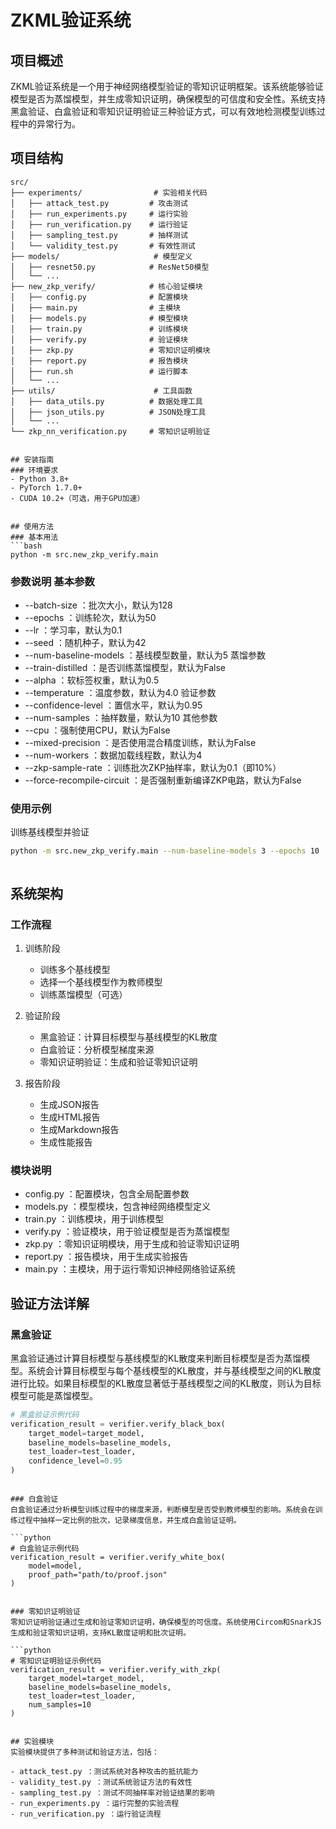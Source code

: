 # ZKML验证系统
## 项目概述
ZKML验证系统是一个用于神经网络模型验证的零知识证明框架。该系统能够验证模型是否为蒸馏模型，并生成零知识证明，确保模型的可信度和安全性。系统支持黑盒验证、白盒验证和零知识证明验证三种验证方式，可以有效地检测模型训练过程中的异常行为。

## 项目结构
```plaintext
src/
├── experiments/                # 实验相关代码
│   ├── attack_test.py         # 攻击测试
│   ├── run_experiments.py     # 运行实验
│   ├── run_verification.py    # 运行验证
│   ├── sampling_test.py       # 抽样测试
│   └── validity_test.py       # 有效性测试
├── models/                     # 模型定义
│   ├── resnet50.py            # ResNet50模型
│   └── ...
├── new_zkp_verify/            # 核心验证模块
│   ├── config.py              # 配置模块
│   ├── main.py                # 主模块
│   ├── models.py              # 模型模块
│   ├── train.py               # 训练模块
│   ├── verify.py              # 验证模块
│   ├── zkp.py                 # 零知识证明模块
│   ├── report.py              # 报告模块
│   ├── run.sh                 # 运行脚本
│   └── ...
├── utils/                      # 工具函数
│   ├── data_utils.py          # 数据处理工具
│   ├── json_utils.py          # JSON处理工具
│   └── ...
└── zkp_nn_verification.py     # 零知识证明验证
 ```
```

## 安装指南
### 环境要求
- Python 3.8+
- PyTorch 1.7.0+
- CUDA 10.2+（可选，用于GPU加速）


## 使用方法
### 基本用法
```bash
python -m src.new_zkp_verify.main
 ```

### 参数说明 基本参数
- --batch-size ：批次大小，默认为128
- --epochs ：训练轮次，默认为50
- --lr ：学习率，默认为0.1
- --seed ：随机种子，默认为42
- --num-baseline-models ：基线模型数量，默认为5 蒸馏参数
- --train-distilled ：是否训练蒸馏模型，默认为False
- --alpha ：软标签权重，默认为0.5
- --temperature ：温度参数，默认为4.0 验证参数
- --confidence-level ：置信水平，默认为0.95
- --num-samples ：抽样数量，默认为10 其他参数
- --cpu ：强制使用CPU，默认为False
- --mixed-precision ：是否使用混合精度训练，默认为False
- --num-workers ：数据加载线程数，默认为4
- --zkp-sample-rate ：训练批次ZKP抽样率，默认为0.1（即10%）
- --force-recompile-circuit ：是否强制重新编译ZKP电路，默认为False
### 使用示例
训练基线模型并验证
```bash
python -m src.new_zkp_verify.main --num-baseline-models 3 --epochs 10
 ```
```
```

## 系统架构
### 工作流程
1. 训练阶段
   
   - 训练多个基线模型
   - 选择一个基线模型作为教师模型
   - 训练蒸馏模型（可选）
2. 验证阶段
   
   - 黑盒验证：计算目标模型与基线模型的KL散度
   - 白盒验证：分析模型梯度来源
   - 零知识证明验证：生成和验证零知识证明
3. 报告阶段
   
   - 生成JSON报告
   - 生成HTML报告
   - 生成Markdown报告
   - 生成性能报告
### 模块说明
- config.py ：配置模块，包含全局配置参数
- models.py ：模型模块，包含神经网络模型定义
- train.py ：训练模块，用于训练模型
- verify.py ：验证模块，用于验证模型是否为蒸馏模型
- zkp.py ：零知识证明模块，用于生成和验证零知识证明
- report.py ：报告模块，用于生成实验报告
- main.py ：主模块，用于运行零知识神经网络验证系统
## 验证方法详解
### 黑盒验证
黑盒验证通过计算目标模型与基线模型的KL散度来判断目标模型是否为蒸馏模型。系统会计算目标模型与每个基线模型的KL散度，并与基线模型之间的KL散度进行比较。如果目标模型的KL散度显著低于基线模型之间的KL散度，则认为目标模型可能是蒸馏模型。

```python
# 黑盒验证示例代码
verification_result = verifier.verify_black_box(
    target_model=target_model,
    baseline_models=baseline_models,
    test_loader=test_loader,
    confidence_level=0.95
)
 ```
```

### 白盒验证
白盒验证通过分析模型训练过程中的梯度来源，判断模型是否受到教师模型的影响。系统会在训练过程中抽样一定比例的批次，记录梯度信息，并生成白盒验证证明。

```python
# 白盒验证示例代码
verification_result = verifier.verify_white_box(
    model=model,
    proof_path="path/to/proof.json"
)
 ```
```

### 零知识证明验证
零知识证明验证通过生成和验证零知识证明，确保模型的可信度。系统使用Circom和SnarkJS生成和验证零知识证明，支持KL散度证明和批次证明。

```python
# 零知识证明验证示例代码
verification_result = verifier.verify_with_zkp(
    target_model=target_model,
    baseline_models=baseline_models,
    test_loader=test_loader,
    num_samples=10
)
 ```
```

## 实验模块
实验模块提供了多种测试和验证方法，包括：

- attack_test.py ：测试系统对各种攻击的抵抗能力
- validity_test.py ：测试系统验证方法的有效性
- sampling_test.py ：测试不同抽样率对验证结果的影响
- run_experiments.py ：运行完整的实验流程
- run_verification.py ：运行验证流程
